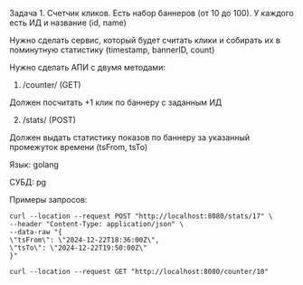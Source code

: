 Задача 1. Счетчик кликов.
Есть набор баннеров (от 10 до 100). У каждого есть ИД и название (id, name)

Нужно сделать сервис, который будет считать клики и собирать их в поминутную статистику (timestamp, bannerID, count)



Нужно сделать АПИ с двумя методами:

1. /counter/<bannerID> (GET)

Должен посчитать +1 клик по баннеру с заданным ИД



2. /stats/<bannerID> (POST)

Должен выдать статистику показов по баннеру за указанный промежуток времени (tsFrom, tsTo)



Язык: golang

СУБД:  pg

Примеры запросов:
````
curl --location --request POST "http://localhost:8080/stats/17" \
--header "Content-Type: application/json" \
--data-raw "{
\"tsFrom\": \"2024-12-22T18:36:00Z\",
\"tsTo\": \"2024-12-22T19:50:00Z\"
}"
````
````
curl --location --request GET "http://localhost:8080/counter/10"
````